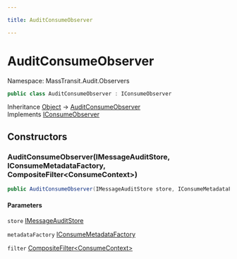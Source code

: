 ```yaml
---

title: AuditConsumeObserver

---
```


# AuditConsumeObserver

Namespace: MassTransit.Audit.Observers

```csharp
public class AuditConsumeObserver : IConsumeObserver
```

Inheritance [Object](https://learn.microsoft.com/en-us/dotnet/api/system.object) → [AuditConsumeObserver](../masstransit-audit-observers/auditconsumeobserver)<br/>
Implements [IConsumeObserver](../../masstransit-abstractions/masstransit/iconsumeobserver)

## Constructors

### **AuditConsumeObserver(IMessageAuditStore, IConsumeMetadataFactory, CompositeFilter\<ConsumeContext\>)**

```csharp
public AuditConsumeObserver(IMessageAuditStore store, IConsumeMetadataFactory metadataFactory, CompositeFilter<ConsumeContext> filter)
```

#### Parameters

`store` [IMessageAuditStore](../masstransit-audit/imessageauditstore)<br/>

`metadataFactory` [IConsumeMetadataFactory](../masstransit-audit/iconsumemetadatafactory)<br/>

`filter` [CompositeFilter\<ConsumeContext\>](../masstransit-configuration/compositefilter-1)<br/>
